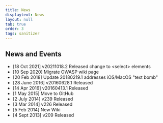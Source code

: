 ```yaml
---
title: News
displaytext: News
layout: null
tab: true
order: 3
tags: sanitizer
---
```


## News and Events
- [18 Oct 2021] v20211018.2 Released change to &lt;select&gt; elements
- [10 Sep 2020] Migrate OWASP wiki page
- [20 Feb 2018] Update 20180219.1 addresses iOS/MacOS "text bomb"
- [28 June 2016] v20160628.1 Released
- [14 Apr 2016] v20160413.1 Released
- [1 May 2015] Move to GitHub
- [2 July 2014] v239 Released
- [3 Mar 2014] v226 Released
- [5 Feb 2014] New Wiki
- [4 Sept 2013] v209 Released
